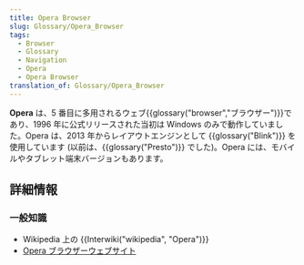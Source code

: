 ```yaml
---
title: Opera Browser
slug: Glossary/Opera_Browser
tags:
  - Browser
  - Glossary
  - Navigation
  - Opera
  - Opera Browser
translation_of: Glossary/Opera_Browser
---
```

**Opera** は、5 番目に多用されるウェブ{{glossary("browser","ブラウザー")}}であり、1996 年に公式リリースされた当初は Windows のみで動作していました。Opera は、2013 年からレイアウトエンジンとして {{glossary("Blink")}} を使用しています (以前は、{{glossary("Presto")}} でした)。Opera には、モバイルやタブレット端末バージョンもあります。

## 詳細情報

### 一般知識

- Wikipedia 上の {{Interwiki("wikipedia", "Opera")}}
- [Opera ブラウザーウェブサイト](https://www.opera.com/)
